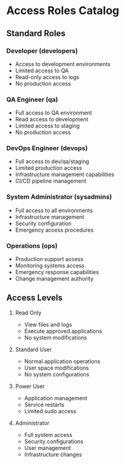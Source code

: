 # Access Roles Catalog

## Standard Roles

### Developer (developers)
- Access to development environments
- Limited access to QA
- Read-only access to logs
- No production access

### QA Engineer (qa)
- Full access to QA environment
- Read access to development
- Limited access to staging
- No production access

### DevOps Engineer (devops)
- Full access to dev/qa/staging
- Limited production access
- Infrastructure management capabilities
- CI/CD pipeline management

### System Administrator (sysadmins)
- Full access to all environments
- Infrastructure management
- Security configuration
- Emergency access procedures

### Operations (ops)
- Production support access
- Monitoring systems access
- Emergency response capabilities
- Change management authority

## Access Levels

1. Read Only
   - View files and logs
   - Execute approved applications
   - No system modifications

2. Standard User
   - Normal application operations
   - User space modifications
   - No system configurations

3. Power User
   - Application management
   - Service restarts
   - Limited sudo access

4. Administrator
   - Full system access
   - Security configurations
   - User management
   - Infrastructure changes
